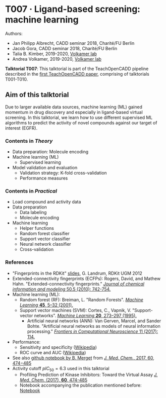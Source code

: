# T007 · Ligand-based screening: machine learning

Authors:

* Jan Philipp Albrecht, CADD seminar 2018, Charité/FU Berlin
* Jacob Gora, CADD seminar 2018, Charité/FU Berlin
* Talia B. Kimber, 2019-2020, [Volkamer lab](https://volkamerlab.org)
* Andrea Volkamer, 2019-2020, [Volkamer lab](https://volkamerlab.org)


__Talktorial T007__: This talktorial is part of the TeachOpenCADD pipeline described in the [first TeachOpenCADD paper](https://jcheminf.biomedcentral.com/articles/10.1186/s13321-019-0351-x), comprising of talktorials T001-T010.


## Aim of this talktorial

Due to larger available data sources, machine learning (ML) gained momentum in drug discovery and especially in ligand-based virtual screening. In this talktorial, we learn how to use different supervised ML algorithms to predict the activity of novel compounds against our target of interest (EGFR).


### Contents in _Theory_

* Data preparation: Molecule encoding
* Machine learning (ML)
    * Supervised learning
* Model validation and evaluation
    * Validation strategy: K-fold cross-validation
    *  Performance measures


### Contents in _Practical_

* Load compound and activity data
* Data preparation
    * Data labeling
    * Molecule encoding
* Machine learning
    * Helper functions
    * Random forest classifier
    * Support vector classifier
    * Neural network classifier
    * Cross-validation


### References

* "Fingerprints in the RDKit" [slides](https://www.rdkit.org/UGM/2012/Landrum_RDKit_UGM.Fingerprints.Final.pptx.pdf), G. Landrum, RDKit UGM 2012
* Extended-connectivity fingerprints (ECFPs): Rogers, David, and Mathew Hahn. "Extended-connectivity fingerprints." [_Journal of chemical information and modeling_ 50.5 (2010): 742-754.](https://doi.org/10.1021/ci100050t)
* Machine learning (ML):
  * Random forest (RF): Breiman, L. "Random Forests". [_Machine Learning_ **45**, 5–32 (2001).](https://doi.org/10.1023/A:1010933404324)
  * Support vector machines (SVM): Cortes, C., Vapnik, V. "Support-vector networks". [_Machine Learning_ **20**, 273–297 (1995).](https://doi.org/10.1007/BF00994018)
    * Artificial neural networks (ANN): Van Gerven, Marcel, and Sander Bohte. "Artificial neural networks as models of neural information processing." [_Frontiers in Computational Neuroscience_ 11 (2017): 114.](https://doi.org/10.3389/fncom.2017.00114)
* Performance: 
  * Sensitivity and specificity ([Wikipedia](https://en.wikipedia.org/wiki/Sensitivity_and_specificity))
  * ROC curve and AUC ([Wikipedia](https://en.wikipedia.org/wiki/Receiver_operating_characteristic#Area_under_the_curve))
* See also [github notebook by B. Merget](https://github.com/Team-SKI/Publications/tree/master/Profiling_prediction_of_kinase_inhibitors) from [*J. Med. Chem.*, 2017, 60, 474−485](https://pubs.acs.org/doi/10.1021/acs.jmedchem.6b01611) 
* Activity cutoff $pIC_{50} = 6.3$ used in this talktorial
  * Profiling Prediction of Kinase Inhibitors: Toward the Virtual Assay [<i>J. Med. Chem.</i> (2017), <b>60</b>, 474-485](https://doi.org/10.1021/acs.jmedchem.6b01611)
  * Notebook accompanying the publication mentioned before: [Notebook](https://github.com/Team-SKI/Publications/blob/master/Profiling_prediction_of_kinase_inhibitors/Build_ABL1_model.ipynb)
